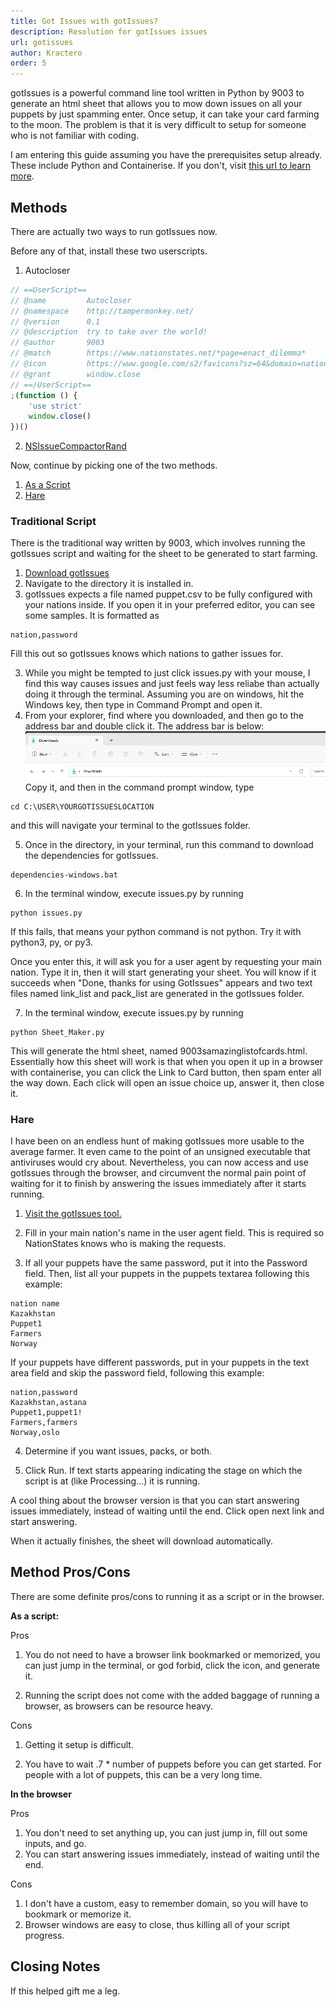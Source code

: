 ```yaml
---
title: Got Issues with gotIssues?
description: Resolution for gotIssues issues
url: gotissues
author: Kractero
order: 5
---
```


gotIssues is a powerful command line tool written in Python by 9003 to generate an html sheet that allows you to mow down issues on all your puppets by just spamming enter. Once setup, it can take your card farming to the moon. The problem is that it is very difficult to setup for someone who is not familiar with coding.

I am entering this guide assuming you have the prerequisites setup already. These include Python and Containerise. If you don't, visit [this url to learn more](/resources/guides/prereqs).

## Methods

There are actually two ways to run gotIssues now.

Before any of that, install these two userscripts.

1. Autocloser

```js
// ==UserScript==
// @name         Autocloser
// @namespace    http://tampermonkey.net/
// @version      0.1
// @description  try to take over the world!
// @author       9003
// @match        https://www.nationstates.net/*page=enact_dilemma*
// @icon         https://www.google.com/s2/favicons?sz=64&domain=nationstates.net//
// @grant        window.close
// ==/UserScript==
;(function () {
	'use strict'
	window.close()
})()
```

2. <a href="https://raw.githubusercontent.com/jmikk/gotIssues/master/NsIssueCompactorRand.js" rel="noopener noreferrer" target="_blank">NSIssueCompactorRand</a>

Now, continue by picking one of the two methods.

1. [As a Script](#traditional)
2. [Hare](#browser)

### <a id="traditional" name="traditional"></a> Traditional Script

There is the traditional way written by 9003, which involves running the gotIssues script and waiting for the sheet to be generated to start farming.

1. <a href="https://github.com/jmikk/gotIssues/archive/refs/heads/master.zip" rel="noopener noreferrer" target="_blank">Download gotIssues</a>
2. Navigate to the directory it is installed in.
3. gotIssues expects a file named puppet.csv to be fully configured with your nations inside. If you open it in your preferred editor, you can see some samples. It is formatted as

```
nation,password
```

Fill this out so gotIssues knows which nations to gather issues for.

3. While you might be tempted to just click issues.py with your mouse, I find this way causes issues and just feels way less reliabe than actually doing it through the terminal. Assuming you are on windows, hit the Windows key, then type in Command Prompt and open it.
4. From your explorer, find where you downloaded, and then go to the address bar and double click it. The address bar is below:
   ![address bar](https://raw.githubusercontent.com/Kractero/cards-resources/main/static/addressbar.png) Copy it, and then in the command prompt window, type

```
cd C:\USER\YOURGOTISSUESLOCATION
```

and this will navigate your terminal to the gotIssues folder.

5. Once in the directory, in your terminal, run this command to download the dependencies for gotIssues.

```
dependencies-windows.bat
```

6. In the terminal window, execute issues.py by running

```
python issues.py
```

If this fails, that means your python command is not python. Try it with python3, py, or py3.

Once you enter this, it will ask you for a user agent by requesting your main nation. Type it in, then it will start generating your sheet. You will know if it succeeds when "Done, thanks for using GotIssues" appears and two text files named link_list and pack_list are generated in the gotIssues folder.

7. In the terminal window, execute issues.py by running

```
python Sheet_Maker.py
```

This will generate the html sheet, named 9003samazinglistofcards.html. Essentially how this sheet will work is that when you open it up in a browser with containerise, you can click the Link to Card button, then spam enter all the way down. Each click will open an issue choice up, answer it, then close it.

### <a id="browser" name="browser"></a> Hare

I have been on an endless hunt of making gotIssues more usable to the average farmer. It even came to the point of an unsigned executable that antiviruses would cry about. Nevertheless, you can now access and use gotIssues through the browser, and circumvent the normal pain point of waiting for it to finish by answering the issues immediately after it starts running.

1. <a href="https://hare.vercel.app/tools/gotissues/" rel="noopener noreferrer" target="_blank">Visit the gotIssues tool.</a>

2. Fill in your main nation's name in the user agent field. This is required so NationStates knows who is making the requests.

3. If all your puppets have the same password, put it into the Password field. Then, list all your puppets in the puppets textarea following this example:

```
nation name
Kazakhstan
Puppet1
Farmers
Norway
```

If your puppets have different passwords, put in your puppets in the text area field and skip the password field, following this example:

```
nation,password
Kazakhstan,astana
Puppet1,puppet1!
Farmers,farmers
Norway,oslo
```

4. Determine if you want issues, packs, or both.

5. Click Run. If text starts appearing indicating the stage on which the script is at (like Processing...) it is running.

A cool thing about the browser version is that you can start answering issues immediately, instead of waiting until the end. Click open next link and start answering.

When it actually finishes, the sheet will download automatically.

## Method Pros/Cons

There are some definite pros/cons to running it as a script or in the browser.

**As a script:**

Pros

1. You do not need to have a browser link bookmarked or memorized, you can just jump in the terminal, or god forbid, click the icon, and generate it.

2. Running the script does not come with the added baggage of running a browser, as browsers can be resource heavy.

Cons

1. Getting it setup is difficult.

2. You have to wait .7 \* number of puppets before you can get started. For people with a lot of puppets, this can be a very long time.

**In the browser**

Pros

1. You don't need to set anything up, you can just jump in, fill out some inputs, and go.
2. You can start answering issues immediately, instead of waiting until the end.

Cons

1. I don't have a custom, easy to remember domain, so you will have to bookmark or memorize it.
2. Browser windows are easy to close, thus killing all of your script progress.

## Closing Notes

If this helped gift me a leg.

<style>
	pre {
		white-space: pre-wrap;
	}
</style>
